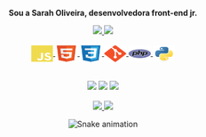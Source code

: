 <div align="center">
  <p><b>Sou a Sarah Oliveira, desenvolvedora front-end jr. </b></p>
</div>
<div align="center">
  <a href="https://github.com/devsaraholiveira">
  <img width="45%" src="https://github-readme-stats.vercel.app/api?username=devsaraholiveira&show_icons=true&theme=vision-friendly-dark&include_all_commits=true&count_private=true"/>
  <img width="45%" src="https://github-readme-stats.vercel.app/api/top-langs/?username=devsaraholiveira&layout=compact&langs_count=7&theme=vision-friendly-dark"/>
</div>
  
<div align="center"> 
  <div style="display: inline_block"><br>
  <img align="center" alt="JavaScript icon" height="30" width="40" src="https://raw.githubusercontent.com/devicons/devicon/master/icons/javascript/javascript-plain.svg">
  <img align="center" alt="HTML icon" height="30" width="40" src="https://raw.githubusercontent.com/devicons/devicon/master/icons/html5/html5-original.svg">
  <img align="center" alt="CSS icon" height="30" width="40" src="https://raw.githubusercontent.com/devicons/devicon/master/icons/css3/css3-original.svg">
  <img align="center" alt="Git icon" height="30" width="40" src="https://raw.githubusercontent.com/devicons/devicon/master/icons/git/git-original.svg">
  <img align="center" alt="PHP icon" height="30" width="40" src="https://raw.githubusercontent.com/devicons/devicon/master/icons/php/php-original.svg">
  <img align="center" alt="Python icon" height="30" width="40" src="https://raw.githubusercontent.com/devicons/devicon/master/icons/python/python-original.svg">
</div>
  
 <br>
<div> 
  
  
  <br>
  <a href="https://www.instagram.com/liveirasarah/" target="_blank"><img src="https://img.shields.io/badge/-Instagram-%23E4405F?style=for-the-badge&logo=instagram&logoColor=white" target="_blank"></a>
  <a href="https://www.linkedin.com/in/Sarah Oliveira/" target="_blank"><img src="https://img.shields.io/badge/-LinkedIn-%230077B5?style=for-the-badge&logo=linkedin&logoColor=white" target="_blank"></a>
  <a href="mailto:devsarahmalheiros@gmail.com" target="_blank"><img src="https://img.shields.io/badge/-Gmail-red?style=for-the-badge&logo=gmail&logoColor=white" target="_blank"></a> 
  <br>
   <div align="center"> 
     <br>
<a href="https://github.com/devsaraholiveira/portfolio">
  <img width="40%" src="https://github-readme-stats.vercel.app/api/pin/?username=devsaraholiveira&repo=portfolio&theme=vision-friendly-dark" />
</a>
  <a href="https://github.com/devsaraholiveira/Exercicios-em-Python">
  <img width="40%"src="https://github-readme-stats.vercel.app/api/pin/?username=devsaraholiveira&repo=Exercicios-em-Python&theme=vision-friendly-dark"/>
</a>
    </div>
  

 
  ![Snake animation](https://github.com/sarahmalheiros/sarahmalheiros/blob/output/github-contribution-grid-snake.svg)
  
